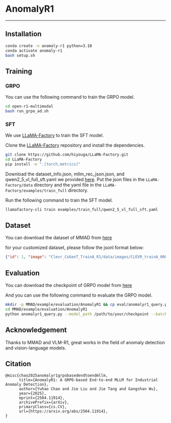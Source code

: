 # AnomalyR1

---

## Installation

```bash
conda create -n anomaly-r1 python=3.10
conda activate anomaly-r1
bash setup.sh
```

## Training

### GRPO

You can use the following command to train the GRPO model.

```bash
cd open-r1-multimodal
bash run_grpo_ad.sh
```

### SFT

We use [LLaMA-Factory](https://github.com/hiyouga/LLaMA-Factory) to train the SFT model.

Clone the [LLaMA-Factory](https://github.com/hiyouga/LLaMA-Factory) repository and install the dependencies.

```bash
git clone https://github.com/hiyouga/LLaMA-Factory.git
cd LLaMA-Factory
pip install -e ".[torch,metrics]"
```

Download the dataset_info.json, mllm_rec_json.json, and qwen2_5_vl_full_sft.yaml we provided [here](https://huggingface.co/datasets/omlab/VLM-R1/tree/main/sft_related). Put the json files in the `LLaMA-Factory/data` directory and the yaml file in the `LLaMA-Factory/examples/train_full` directory.

Run the following command to train the SFT model.

```bash
llamafactory-cli train examples/train_full/qwen2_5_vl_full_sft.yaml
```

## Dataset

You can download the dataset of MMAD from [here](https://huggingface.co/datasets/jiang-cc/MMAD)

for your customized dataset, please follow the jsonl format below:

```json
{"id": 1, "image": "Clevr_CoGenT_TrainA_R1/data/images/CLEVR_trainA_000001_16885.png", "conversations": [{"from": "human", "value": "<image>What number of purple metallic balls are there?"}, {"from": "gpt", "value": "0"}]}
```

## Evaluation

You can download the checkpoint of GRPO model from [here](https://drive.google.com/drive/folders/1vdicicfz2S4rLfhGFp4iGAncYAsQNexW?usp=drive_link)

And you can use the following command to evaluate the GRPO model.

```bash
mkdir -p MMAD/example/evaluation/AnomalyR1 && cp eval/anomalyr1_query.py MMAD/example/evaluation/AnomalyR1/
cd MMAD/example/evaluation/AnomalyR1
python anomalyr1_query.py --model_path /path/to/your/checkpoint --batch_size 16
```

## Acknowledgement

Thanks to MMAD and VLM-R1, great works in the field of anomaly detection and vision-language models.

## Citation

```bibletex
@misc{chao2025anomalyr1grpobasedendtoendmllm,
      title={AnomalyR1: A GRPO-based End-to-end MLLM for Industrial Anomaly Detection}, 
      author={Yuhao Chao and Jie Liu and Jie Tang and Gangshan Wu},
      year={2025},
      eprint={2504.11914},
      archivePrefix={arXiv},
      primaryClass={cs.CV},
      url={https://arxiv.org/abs/2504.11914}, 
}
```
